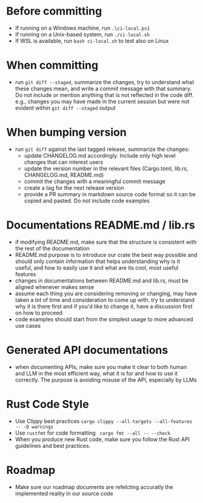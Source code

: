 # Before committing

- If running on a Windows machine, run `.\ci-local.ps1`
- If running on a Unix-based system, run `./ci-local.sh`
- If WSL is available, run `bash ci-local.sh` to test also on Linux

# When committing    

- run `git diff --staged`, summarize the changes, try to understand what these changes mean, and write a commit message with that summary. Do not include or mention anything that is not reflected in the code diff. e.g., changes you may have made in the current session but were not evident within `git diff --staged` output

# When bumping version  

- run `git diff` against the last tagged release, summarize the changes:
    - update CHANGELOG.md accordingly. Include only high level changes that can interest users
    - update the version number in the relevant files (Cargo.toml, lib.rs, CHANGELOG.md, README.md)
    - commit the changes with a meaningful commit message
    - create a tag for the next release version
    - provide a PR summary in markdown source code format so it can be copied and pasted. Do not include code examples

# Documentations README.md / lib.rs  

- if modifying README.md, make sure that the structure is consistent with the rest of the documentation
- README.md purpose is to introduce our crate the best way possible and should only contain information that helps understanding why is it useful, and how to easily use it and what are its cool, most useful features  
- changes in documentations between README.md and lib.rs, must be aligned whenever makes sense
- assume each thing you are considering removing or changing, may have taken a lot of time and consideration to come up with. try to understand why it is there first and if you'd like to change it, have a discussion first on how to proceed
- code examples should start from the simplest usage to more advanced use cases

# Generated API documentations

- when documenting APIs, make sure you make it clear to both human and LLM in the most efficient way, what it is for and how to use it correctly. The purpose is avoiding misuse of the API, especially by LLMs  

# Rust Code Style

- Use Clippy best practices `cargo clippy --all-targets --all-features -- -D warnings`
- Use `rustfmt` for code formatting ` cargo fmt --all -- --check`
- When you produce new Rust code, make sure you follow the Rust API guidelines and best practices. 

# Roadmap  

- Make sure our roadmap documents are refelcting accuratly the implemented reality in our source code  


